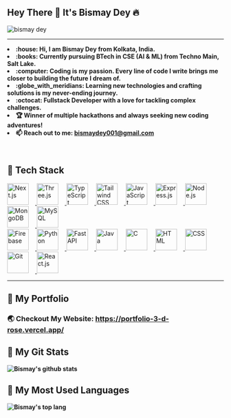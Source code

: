 <!-- @format -->

## Hey There :wave: It's Bismay Dey :fire:
  <img src="https://komarev.com/ghpvc/?username=BismayDey&label=🕵️&color=blue" alt="bismay dey" />
<hr>

<p align="center">
  <b>
    <li> :house: Hi, I am Bismay Dey from Kolkata, India. </li>
    <li> :books: Currently pursuing BTech in CSE (AI & ML) from Techno Main, Salt Lake. </li>
    <li> :computer: Coding is my passion. Every line of code I write brings me closer to building the future I dream of. </li>
    <li> :globe_with_meridians: Learning new technologies and crafting solutions is my never-ending journey. </li>
    <li> :octocat: Fullstack Developer with a love for tackling complex challenges. </li>
    <li> 🏆 Winner of multiple hackathons and always seeking new coding adventures! </li>
    <li> 📫 Reach out to me: <a href="mailto:bismaydey001@gmail.com">bismaydey001@gmail.com</a> </li>
  </b>
</p>

 <br> <h2 align="left">🚀 Tech Stack</h2>
<p>
  <a href="https://nextjs.org/" target="_blank" rel="noreferrer">
    <img src="https://skillicons.dev/icons?i=nextjs" alt="Next.js" width="50" height="50" style="margin-right:15px;"/>
  </a>
  <a href="https://threejs.org/" target="_blank" rel="noreferrer">
    <img src="https://skillicons.dev/icons?i=threejs" alt="Three.js" width="50" height="50" style="margin-right:15px;"/>
  </a>
  <a href="https://www.typescriptlang.org/" target="_blank" rel="noreferrer">
    <img src="https://skillicons.dev/icons?i=typescript" alt="TypeScript" width="50" height="50" style="margin-right:15px;"/>
  </a>
  <a href="https://tailwindcss.com/" target="_blank" rel="noreferrer">
    <img src="https://skillicons.dev/icons?i=tailwind" alt="Tailwind CSS" width="50" height="50" style="margin-right:15px;"/>
  </a>
  <a href="https://developer.mozilla.org/en-US/docs/Web/JavaScript" target="_blank" rel="noreferrer">
    <img src="https://skillicons.dev/icons?i=javascript" alt="JavaScript" width="50" height="50" style="margin-right:15px;"/>
  </a>
  <a href="https://expressjs.com/" target="_blank" rel="noreferrer">
    <img src="https://skillicons.dev/icons?i=express" alt="Express.js" width="50" height="50" style="margin-right:15px;"/>
  </a>
  <a href="https://nodejs.org/" target="_blank" rel="noreferrer">
    <img src="https://skillicons.dev/icons?i=nodejs" alt="Node.js" width="50" height="50" style="margin-right:15px;"/>
  </a>
  <a href="https://www.mongodb.com/" target="_blank" rel="noreferrer">
    <img src="https://skillicons.dev/icons?i=mongodb" alt="MongoDB" width="50" height="50" style="margin-right:15px;"/>
  </a>
  <a href="https://www.mysql.com/" target="_blank" rel="noreferrer">
    <img src="https://skillicons.dev/icons?i=mysql" alt="MySQL" width="50" height="50" style="margin-right:15px;"/>
  </a>
 <br>
  <a href="https://firebase.google.com/" target="_blank" rel="noreferrer">
    <img src="https://skillicons.dev/icons?i=firebase" alt="Firebase" width="50" height="50" style="margin-right:15px;"/>
  </a>
  <a href="https://www.python.org/" target="_blank" rel="noreferrer">
    <img src="https://skillicons.dev/icons?i=python" alt="Python" width="50" height="50" style="margin-right:15px;"/>
  </a>
  <a href="https://fastapi.tiangolo.com/" target="_blank" rel="noreferrer">
    <img src="https://skillicons.dev/icons?i=fastapi" alt="FastAPI" width="50" height="50" style="margin-right:15px;"/>
  </a>
  <a href="https://www.java.com/" target="_blank" rel="noreferrer">
    <img src="https://skillicons.dev/icons?i=java" alt="Java" width="50" height="50" style="margin-right:15px;"/>
  </a>
  <a href="https://www.cprogramming.com/" target="_blank" rel="noreferrer">
    <img src="https://skillicons.dev/icons?i=c" alt="C" width="50" height="50" style="margin-right:15px;"/>
  </a>
  <a href="https://developer.mozilla.org/en-US/docs/Web/HTML" target="_blank" rel="noreferrer">
    <img src="https://skillicons.dev/icons?i=html" alt="HTML" width="50" height="50" style="margin-right:15px;"/>
  </a>
  <a href="https://developer.mozilla.org/en-US/docs/Web/CSS" target="_blank" rel="noreferrer">
    <img src="https://skillicons.dev/icons?i=css" alt="CSS" width="50" height="50" style="margin-right:15px;"/>
  </a>
  <a href="https://git-scm.com/" target="_blank" rel="noreferrer">
    <img src="https://skillicons.dev/icons?i=git" alt="Git" width="50" height="50" style="margin-right:15px;"/>
  </a>
  <a href="https://reactjs.org/" target="_blank" rel="noreferrer">
    <img src="https://skillicons.dev/icons?i=react" alt="React.js" width="50" height="50" style="margin-right:15px;"/>
  </a>
</p>


<b>
<hr>

## :rocket: My Portfolio

### :earth_asia: Checkout My Website: https://portfolio-3-d-rose.vercel.app/

## :tada: My Git Stats

![Bismay's github stats](https://github-readme-stats.vercel.app/api?username=BismayDey&show_icons=true&theme=radical)

## :crystal_ball: My Most Used Languages

![Bismay's top lang](https://github-readme-stats.vercel.app/api/top-langs/?username=BismayDey&layout=compact)
